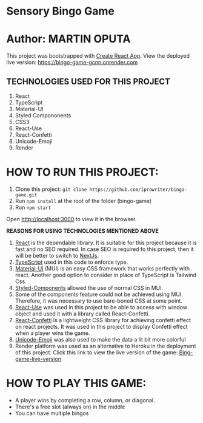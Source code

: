 # Sensory Bingo Game

# Author: MARTIN OPUTA

This project was bootstrapped with [Create React App](https://github.com/facebook/create-react-app).
View the deployed live version: https://bingo-game-gcnn.onrender.com

## TECHNOLOGIES USED FOR THIS PROJECT

1. React
2. TypeScript
3. Material-UI
4. Styled Compononents
5. CSS3
6. React-Use
7. React-Confetti
8. Unicode-Emoji
9. Render

# HOW TO RUN THIS PROJECT:
1. Clone this project: `git clone https://github.com/iprowriter/bingo-game.git`
2. Run `npm install` at the root of the folder (bingo-game)
3. Run `npm start`

Open [http://localhost:3000](http://localhost:3000) to view it in the browser.


**REASONS FOR USING TECHNOLOGIES MENTIONED ABOVE**
1. [React](https://reactjs.org/) is the dependable library. It is suitable for this project because it is fast and no SEO required. 
In case SEO is required fo this project, then it will be better to switch to [NextJs](https://nextjs.org/).
2. [TypeScript](https://www.typescriptlang.org/) used in this code to enforce type.
3. [Material-UI](https://mui.com/) (MUI) is an easy CSS framework that works perfectly with react. 
Another good option to consider in place of TypeScript is Tailwind Css.
4. [Styled-Components](https://styled-components.com/) allowed the use of normal CSS  in MUI.
5. Some of the components feature could not be achieved using MUI. Therefore, it was necessary to use bare-boned CSS at some point.
6. [React-Use](https://www.npmjs.com/package/react-use) was used in this project to be able to access with window object and used it with a library called React-Confetti.
7. [React-Confetti](https://www.npmjs.com/package/react-confetti) is a lightweight CSS library for achieving confetti effect on react projects. It was used in this project to display Confetti effect when a player wins the game.
8. [Unicode-Emoji](https://unicode.org/emoji/charts/full-emoji-list.html) was also used to make the data a lit bit more colorful 
9. Render platform was used as an alternative to Heroku in the deployment of this project. Click this link to view the live version of the game: [Bing-game-live-version](https://bingo-game-gcnn.onrender.com)

# HOW TO PLAY THIS GAME:
- A player wins by completing a row, column, or diagonal.
- There's a free slot (always on) in the middle
- You can have multiple bingos